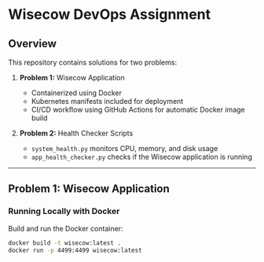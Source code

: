 # Wisecow DevOps Assignment

## Overview
This repository contains solutions for two problems:

1. **Problem 1:** Wisecow Application  
   - Containerized using Docker  
   - Kubernetes manifests included for deployment  
   - CI/CD workflow using GitHub Actions for automatic Docker image build  

2. **Problem 2:** Health Checker Scripts  
   - `system_health.py` monitors CPU, memory, and disk usage  
   - `app_health_checker.py` checks if the Wisecow application is running  

---

## Problem 1: Wisecow Application

### Running Locally with Docker
Build and run the Docker container:
```bash
docker build -t wisecow:latest .
docker run -p 4499:4499 wisecow:latest